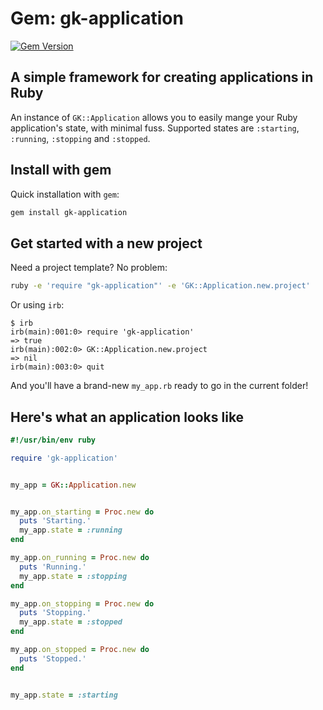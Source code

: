 Gem: gk-application
===================

[![Gem Version](https://badge.fury.io/rb/gk-application.png)](http://badge.fury.io/rb/gk-application)

A simple framework for creating applications in Ruby
----------------------------------------------------

An instance of ```GK::Application``` allows you to easily mange your Ruby application's state, with minimal fuss. Supported states are ```:starting```, ```:running```, ```:stopping``` and ```:stopped```.

Install with gem
----------------

Quick installation with ```gem```:

```bash
gem install gk-application
```

Get started with a new project
------------------------------

Need a project template? No problem:

```bash
ruby -e 'require "gk-application"' -e 'GK::Application.new.project'
```

Or using ```irb```:

```
$ irb
irb(main):001:0> require 'gk-application'
=> true
irb(main):002:0> GK::Application.new.project
=> nil
irb(main):003:0> quit
```

And you'll have a brand-new ```my_app.rb``` ready to go in the current folder!

Here's what an application looks like
-------------------------------------

```ruby
#!/usr/bin/env ruby

require 'gk-application'


my_app = GK::Application.new


my_app.on_starting = Proc.new do
  puts 'Starting.'
  my_app.state = :running
end

my_app.on_running = Proc.new do
  puts 'Running.'
  my_app.state = :stopping
end

my_app.on_stopping = Proc.new do
  puts 'Stopping.'
  my_app.state = :stopped
end

my_app.on_stopped = Proc.new do
  puts 'Stopped.'
end


my_app.state = :starting

```

